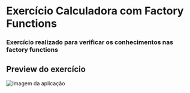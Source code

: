 # Exercício Calculadora com Factory Functions

### Exercício realizado para verificar os conhecimentos nas factory functions

## Preview do exercício

![Imagem da aplicação](https://i.ibb.co/MM7HqCD/Captura-de-tela-de-2021-04-10-18-55-01.png)
